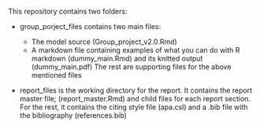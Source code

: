 This repository contains two folders:

- group_porject_files contains two main files:
  - The model source (Group_project_v2.0.Rmd)
  - A markdown file containing examples of what you can do with R markdown (dummy_main.Rmd) and its knitted output (dummy_main.pdf)
  The rest are supporting files for the above mentioned files

- report_files is the working directory for the report. It contains the report master file; (report_master.Rmd) and child files for each report section.
  For the rest, it contains the citing style file (apa.csl) and a .bib file with the bibliography (references.bib)
